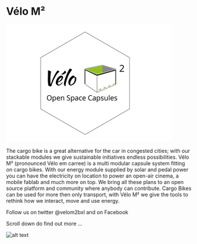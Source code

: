 # Vélo M²
![velo M2 logo](https://github.com/milenasonneveld/velom2/blob/master/logo_green_hex-01.png?raw=true)





The cargo bike is a great alternative for the car in congested cities; with our stackable modules we give sustainable initiatives endless possibilities. Vélo M² (pronounced Vélo em carree) is a multi modular capsule system fitting on cargo bikes. With our energy module supplied by solar and pedal power you can have the electricity on location to power an open-air cinema, a mobile fablab and much more on top. We bring all these plans to an open source platform and community where anybody can contribute. Cargo Bikes can be used for more then only transport, with Vélo M² we give the tools to rethink how we interact, move and use energy.

Follow us on twitter @velom2bxl and on Facebook

Scroll down do find out more …


![alt text](https://ciklic.files.wordpress.com/2015/06/poc21.png)

